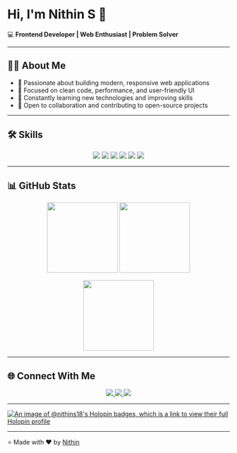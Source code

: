 # Hi, I'm Nithin S 👋  

💻 **Frontend Developer | Web Enthusiast | Problem Solver**  

---

## 👨‍💻 About Me
- 🔹 Passionate about building modern, responsive web applications  
- 🔹 Focused on clean code, performance, and user-friendly UI  
- 🔹 Constantly learning new technologies and improving skills  
- 🔹 Open to collaboration and contributing to open-source projects  

---

## 🛠 Skills
<p align="center">
  <img src="https://img.shields.io/badge/HTML-E34F26?style=for-the-badge&logo=html5&logoColor=white" />
  <img src="https://img.shields.io/badge/CSS-1572B6?style=for-the-badge&logo=css3&logoColor=white" />
  <img src="https://img.shields.io/badge/JavaScript-F7DF1E?style=for-the-badge&logo=javascript&logoColor=black" />
  <img src="https://img.shields.io/badge/React-61DAFB?style=for-the-badge&logo=react&logoColor=black" />
  <img src="https://img.shields.io/badge/Tailwind_CSS-06B6D4?style=for-the-badge&logo=tailwind-css&logoColor=white" />
  <img src="https://img.shields.io/badge/Git-F05032?style=for-the-badge&logo=git&logoColor=white" />
</p>

---

## 📊 GitHub Stats
<p align="center">
  <img src="https://github-readme-stats.vercel.app/api?username=NITHIN-S-18&show_icons=true&theme=tokyonight" height="160" />
  <img src="https://github-readme-streak-stats.herokuapp.com/?user=NITHIN-S-18&theme=tokyonight" height="160" />
</p>

<p align="center">
  <img src="https://github-readme-stats.vercel.app/api/top-langs/?username=NITHIN-S-18&layout=compact&theme=tokyonight" height="160"/>
</p>

---

## 🌐 Connect With Me  
<p align="center">
  <a href="mailto:nithin.s.nithin77@gmail.com">
    <img src="https://img.shields.io/badge/Gmail-D14836?style=for-the-badge&logo=gmail&logoColor=white" />
  </a>
  <a href="https://linkedin.com/in/nithin-s-9493482a5">
    <img src="https://img.shields.io/badge/LinkedIn-0077B5?style=for-the-badge&logo=linkedin&logoColor=white" />
  </a>
  <a href="https://github.com/NITHIN-S-18">
    <img src="https://img.shields.io/badge/GitHub-000000?style=for-the-badge&logo=github&logoColor=white" />
  </a>
</p>

---

[![An image of @nithins18's Holopin badges, which is a link to view their full Holopin profile](https://holopin.me/nithins18)](https://holopin.io/@nithins18)

---

⭐️ Made with ❤️ by [Nithin](https://github.com/NITHIN-S-18)  
